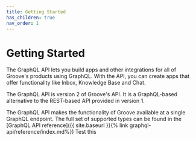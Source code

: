 ```yaml
---
title: Getting Started
has_children: true
nav_order: 1
---
```


# Getting Started

The GraphQL API lets you build apps and other integrations for all of Groove's
products using GraphQL. With the API, you can create apps that offer functionality
like Inbox, Knowledge Base and Chat.

The GraphQL API is version 2 of Groove's API. It is a GraphQL-based alternative to
the REST-based API provided in version 1.

The GraphQL API makes the functionality of Groove available at a single GraphQL
endpoint. The full set of supported types can be found in the [GraphQL API reference]({{ site.baseurl }}{% link graphql-api/reference/index.md%})
Test this
